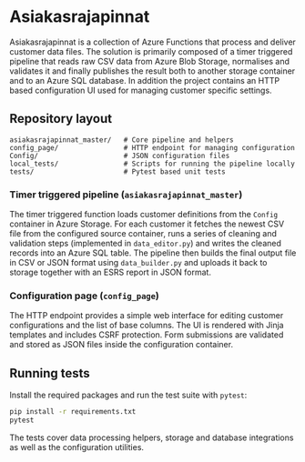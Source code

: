 # Asiakasrajapinnat

Asiakasrajapinnat is a collection of Azure Functions that process and deliver customer data files. The solution is primarily composed of a timer triggered pipeline that reads raw CSV data from Azure Blob Storage, normalises and validates it and finally publishes the result both to another storage container and to an Azure SQL database. In addition the project contains an HTTP based configuration UI used for managing customer specific settings.

## Repository layout

```
asiakasrajapinnat_master/   # Core pipeline and helpers
config_page/                # HTTP endpoint for managing configuration
Config/                     # JSON configuration files
local_tests/                # Scripts for running the pipeline locally
tests/                      # Pytest based unit tests
```

### Timer triggered pipeline (`asiakasrajapinnat_master`)

The timer triggered function loads customer definitions from the `Config` container in Azure Storage. For each customer it fetches the newest CSV file from the configured source container, runs a series of cleaning and validation steps (implemented in `data_editor.py`) and writes the cleaned records into an Azure SQL table. The pipeline then builds the final output file in CSV or JSON format using `data_builder.py` and uploads it back to storage together with an ESRS report in JSON format.

### Configuration page (`config_page`)

The HTTP endpoint provides a simple web interface for editing customer configurations and the list of base columns. The UI is rendered with Jinja templates and includes CSRF protection. Form submissions are validated and stored as JSON files inside the configuration container.

## Running tests

Install the required packages and run the test suite with `pytest`:

```bash
pip install -r requirements.txt
pytest
```

The tests cover data processing helpers, storage and database integrations as well as the configuration utilities.